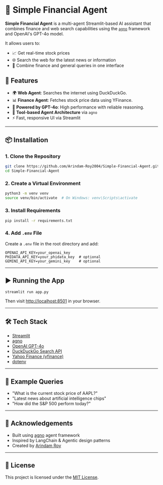 
# 💼 Simple Financial Agent

**Simple Financial Agent** is a multi-agent Streamlit-based AI assistant that combines finance and web search capabilities using the [`agno`](https://pypi.org/project/agno/) framework and OpenAI's GPT-4o model.

It allows users to:
- 📈 Get real-time stock prices
- 🌐 Search the web for the latest news or information
- 🧠 Combine finance and general queries in one interface

## 🧩 Features

- 🌍 **Web Agent**: Searches the internet using DuckDuckGo.
- 📊 **Finance Agent**: Fetches stock price data using YFinance.
- 🧠 **Powered by GPT-4o**: High performance with reliable reasoning.
- 🧰 **Tool-based Agent Architecture** via `agno`
- ⚡️ Fast, responsive UI via Streamlit

---

## 📦 Installation

### 1. Clone the Repository

```bash
git clone https://github.com/Arindam-Roy2004/Simple-Financial-Agent.git
cd Simple-Financial-Agent
```

### 2. Create a Virtual Environment

```bash
python3 -m venv venv
source venv/bin/activate  # On Windows: venv\Scripts\activate
```

### 3. Install Requirements

```bash
pip install -r requirements.txt
```

### 4. Add `.env` File

Create a `.env` file in the root directory and add:

```env
OPENAI_API_KEY=your_openai_key
PHIDATA_API_KEY=your_phidata_key  # optional
GEMINI_API_KEY=your_gemini_key    # optional
```

---

## ▶️ Running the App

```bash
streamlit run app.py
```

Then visit [http://localhost:8501](http://localhost:8501) in your browser.

---

## 🛠️ Tech Stack

- [Streamlit](https://streamlit.io/)
- [agno](https://pypi.org/project/agno/)
- [OpenAI GPT-4o](https://platform.openai.com/)
- [DuckDuckGo Search API](https://pypi.org/project/duckduckgo-search/)
- [Yahoo Finance (yfinance)](https://pypi.org/project/yfinance/)
- [dotenv](https://pypi.org/project/python-dotenv/)

---

## 📄 Example Queries

- "What is the current stock price of AAPL?"
- "Latest news about artificial intelligence chips"
- "How did the S&P 500 perform today?"

---

## 🙌 Acknowledgements

- Built using [agno](https://pypi.org/project/agno/) agent framework
- Inspired by LangChain & Agentic design patterns
- Created by [Arindam Roy](https://github.com/Arindam-Roy2004)

---

## 🪪 License

This project is licensed under the [MIT License](LICENSE).
